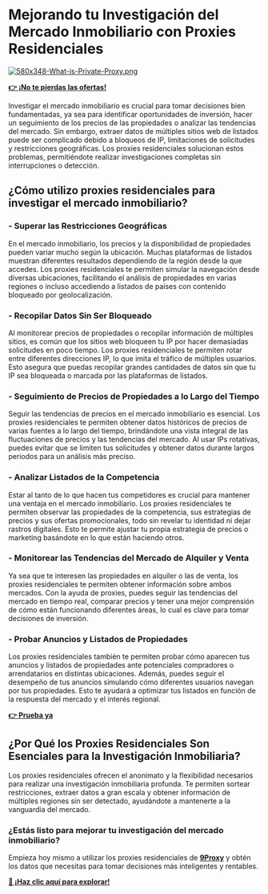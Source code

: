 # Mejorando tu Investigación del Mercado Inmobiliario con Proxies Residenciales

[![580x348-What-is-Private-Proxy.png](https://i.postimg.cc/MZNqCzKR/580x348-What-is-Private-Proxy.png)](https://postimg.cc/NL63TqXf)

**[👉 ¡No te pierdas las ofertas!](https://the9proxy.short.gy/github-pricing-sophie89)**

Investigar el mercado inmobiliario es crucial para tomar decisiones bien fundamentadas, ya sea para identificar oportunidades de inversión, hacer un seguimiento de los precios de las propiedades o analizar las tendencias del mercado. Sin embargo, extraer datos de múltiples sitios web de listados puede ser complicado debido a bloqueos de IP, limitaciones de solicitudes y restricciones geográficas. Los proxies residenciales solucionan estos problemas, permitiéndote realizar investigaciones completas sin interrupciones o detección.

## ¿Cómo utilizo proxies residenciales para investigar el mercado inmobiliario?

### - **Superar las Restricciones Geográficas**
En el mercado inmobiliario, los precios y la disponibilidad de propiedades pueden variar mucho según la ubicación. Muchas plataformas de listados muestran diferentes resultados dependiendo de la región desde la que accedes. Los proxies residenciales te permiten simular la navegación desde diversas ubicaciones, facilitando el análisis de propiedades en varias regiones o incluso accediendo a listados de países con contenido bloqueado por geolocalización.

### - **Recopilar Datos Sin Ser Bloqueado**
Al monitorear precios de propiedades o recopilar información de múltiples sitios, es común que los sitios web bloqueen tu IP por hacer demasiadas solicitudes en poco tiempo. Los proxies residenciales te permiten rotar entre diferentes direcciones IP, lo que imita el tráfico de múltiples usuarios. Esto asegura que puedas recopilar grandes cantidades de datos sin que tu IP sea bloqueada o marcada por las plataformas de listados.

### - **Seguimiento de Precios de Propiedades a lo Largo del Tiempo**
Seguir las tendencias de precios en el mercado inmobiliario es esencial. Los proxies residenciales te permiten obtener datos históricos de precios de varias fuentes a lo largo del tiempo, brindándote una vista integral de las fluctuaciones de precios y las tendencias del mercado. Al usar IPs rotativas, puedes evitar que se limiten tus solicitudes y obtener datos durante largos periodos para un análisis más preciso.

### - **Analizar Listados de la Competencia**
Estar al tanto de lo que hacen tus competidores es crucial para mantener una ventaja en el mercado inmobiliario. Los proxies residenciales te permiten observar las propiedades de la competencia, sus estrategias de precios y sus ofertas promocionales, todo sin revelar tu identidad ni dejar rastros digitales. Esto te permite ajustar tu propia estrategia de precios o marketing basándote en lo que están haciendo otros.

### - **Monitorear las Tendencias del Mercado de Alquiler y Venta**
Ya sea que te interesen las propiedades en alquiler o las de venta, los proxies residenciales te permiten obtener información sobre ambos mercados. Con la ayuda de proxies, puedes seguir las tendencias del mercado en tiempo real, comparar precios y tener una mejor comprensión de cómo están funcionando diferentes áreas, lo cual es clave para tomar decisiones de inversión.

### - **Probar Anuncios y Listados de Propiedades**
Los proxies residenciales también te permiten probar cómo aparecen tus anuncios y listados de propiedades ante potenciales compradores o arrendatarios en distintas ubicaciones. Además, puedes seguir el desempeño de tus anuncios simulando cómo diferentes usuarios navegan por tus propiedades. Esto te ayudará a optimizar tus listados en función de la respuesta del mercado y el interés regional.

**[👉 Prueba ya](https://the9proxy.short.gy/github-homepage-sophie89)**

## ¿Por Qué los Proxies Residenciales Son Esenciales para la Investigación Inmobiliaria?

Los proxies residenciales ofrecen el anonimato y la flexibilidad necesarios para realizar una investigación inmobiliaria profunda. Te permiten sortear restricciones, extraer datos a gran escala y obtener información de múltiples regiones sin ser detectado, ayudándote a mantenerte a la vanguardia del mercado.

### **¿Estás listo para mejorar tu investigación del mercado inmobiliario?**

Empieza hoy mismo a utilizar los proxies residenciales de **[9Proxy](https://the9proxy.short.gy/github-homepage-sophie89)** y obtén los datos que necesitas para tomar decisiones más inteligentes y rentables.

**[📌 ¡Haz clic aquí para explorar!](https://the9proxy.short.gy/github-homepage-sophie89)**
